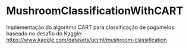 # MushroomClassificationWithCART
Implementação do algoritmo CART para classificação de cogumelos baseado no desafio do Kaggle: https://www.kaggle.com/datasets/uciml/mushroom-classification
